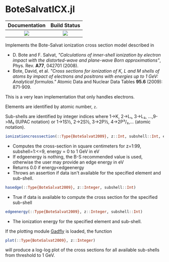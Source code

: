 # BoteSalvatICX.jl


| **Documentation**                        | **Build Status**                  |
|:----------------------------------------:|:---------------------------------:|
| [![][docs-stable-img]][docs-stable-url]  | [![][travis-img]][travis-url]     |


[docs-stable-img]: https://img.shields.io/badge/docs-stable-blue.svg
[docs-stable-url]: https://pages.nist.gov/BoteSalvatICX.jl
[travis-img]: https://travis-ci.org/JuliaData/CSV.jl.svg?branch=master
[travis-url]: https://travis-ci.org/JuliaData/CSV.jl

Implements the Bote-Salvat ionization cross section model described in

* D. Bote and F. Salvat, _"Calculations of inner-shell ionization by electron impact with the distorted-wave and plane-wave Born approximations"_, Phys. Rev. **A77**, 042701 (2008).
* Bote, David, et al. _"Cross sections for ionization of K, L and M shells of atoms by impact of electrons and positrons with energies up to 1 GeV: Analytical formulas."_ Atomic Data and Nuclear Data Tables **95.6** (2009): 871-909.

This is a very lean implementation that only handles electrons.

Elements are identified by atomic number, `z`.

Sub-shells are identified by integer indices where 1->K, 2->L₁, 3->L₂, ...,9->M₅ (IUPAC notation) or
1->1S½, 2->2S½, 3->2P½, 4->2P³/₂,... (atomic notation).

```julia
ionizationcrosssection(::Type{BoteSalvat2009}, z::Int, subshell::Int, energy::AbstractFloat, edgeenergy::AbstractFloat=edgeenergy(BoteSalvat2009, z, subshell))
```
* Computes the cross-section in square centimeters for z=1:99, subshell=1:<=9, energy = 0 to 1 GeV in eV
* If edgeenergy is nothing, the B-S recommended value is used, otherwise the user may provide an edge energy in eV
* Returns 0.0 if energy<edgeenergy
* Throws an assertion if data isn't available for the specified element and sub-shell.

```julia
hasedge(::Type{BoteSalvat2009}, z::Integer, subshell::Int)
```
* True if data is available to compute the cross section for the specified sub-shell

```julia
edgeenergy(::Type{BoteSalvat2009}, z::Integer, subshell::Int)
```
* The ionization energy for the specified element and sub-shell.


If the plotting module [Gadfly](https://github.com/GiovineItalia/Gadfly.jl) is loaded, the function
```julia
plot(::Type{BoteSalvat2009}, z::Integer)
```
will produce a log-log plot of the cross sections for all available sub-shells from threshold to 1 GeV.
